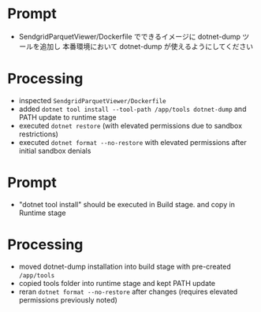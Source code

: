 # Prompt
- SendgridParquetViewer/Dockerfile でできるイメージに dotnet-dump ツールを追加し 本番環境において dotnet-dump が使えるようにしてください

# Processing
- inspected `SendgridParquetViewer/Dockerfile`
- added `dotnet tool install --tool-path /app/tools dotnet-dump` and PATH update to runtime stage
- executed `dotnet restore` (with elevated permissions due to sandbox restrictions)
- executed `dotnet format --no-restore` with elevated permissions after initial sandbox denials

# Prompt
- "dotnet tool install" should be executed in Build stage. and copy in Runtime stage

# Processing
- moved dotnet-dump installation into build stage with pre-created `/app/tools`
- copied tools folder into runtime stage and kept PATH update
- reran `dotnet format --no-restore` after changes (requires elevated permissions previously noted)
